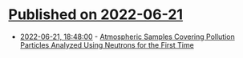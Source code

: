 # [Published on 2022-06-21](index.md)

* [2022-06-21, 18:48:00](https://soylentnews.org/article.pl?sid=22/06/21/007233&from=rss) - [Atmospheric Samples Covering Pollution Particles Analyzed Using Neutrons for the First Time](https://soylentnews.org/article.pl?sid=22/06/21/007233&from=rss)
